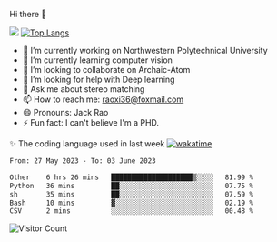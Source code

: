 Hi there 👋

![](https://github-readme-stats.vercel.app/api?username=ZhiboRao)
[![Top Langs](https://github-readme-stats.vercel.app/api/top-langs/?username=ZhiboRao&layout=compact)](https://github.com/anuraghazra/github-readme-stats)

- 🔭 I’m currently working on Northwestern Polytechnical University
- 🌱 I’m currently learning computer vision
- 👯 I’m looking to collaborate on Archaic-Atom
- 🤔 I’m looking for help with Deep learning
- 💬 Ask me about stereo matching
- 📫 How to reach me: raoxi36@foxmail.com
- 😄 Pronouns: Jack Rao
- ⚡ Fun fact: I can't believe I'm a PHD.

✨ The coding language used in last week [![wakatime](https://wakatime.com/badge/user/51ec5ec7-4742-4243-9eea-732ade32c0b7.svg)](https://wakatime.com/@51ec5ec7-4742-4243-9eea-732ade32c0b7)
<!--START_SECTION:waka-->

```txt
From: 27 May 2023 - To: 03 June 2023

Other    6 hrs 26 mins   ████████████████████▒░░░░   81.99 %
Python   36 mins         ██░░░░░░░░░░░░░░░░░░░░░░░   07.75 %
sh       35 mins         ██░░░░░░░░░░░░░░░░░░░░░░░   07.59 %
Bash     10 mins         ▓░░░░░░░░░░░░░░░░░░░░░░░░   02.19 %
CSV      2 mins          ░░░░░░░░░░░░░░░░░░░░░░░░░   00.48 %
```

<!--END_SECTION:waka-->

![Visitor Count](https://profile-counter.glitch.me/Raohaocheng/count.svg)
